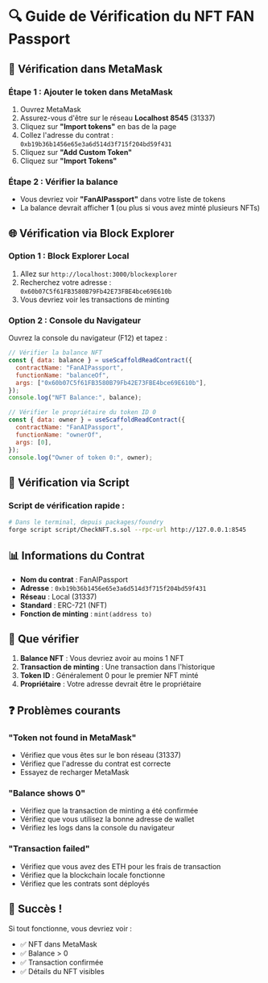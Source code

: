 # 🔍 Guide de Vérification du NFT FAN Passport

## 📱 Vérification dans MetaMask

### Étape 1 : Ajouter le token dans MetaMask
1. Ouvrez MetaMask
2. Assurez-vous d'être sur le réseau **Localhost 8545** (31337)
3. Cliquez sur **"Import tokens"** en bas de la page
4. Collez l'adresse du contrat : `0xb19b36b1456e65e3a6d514d3f715f204bd59f431`
5. Cliquez sur **"Add Custom Token"**
6. Cliquez sur **"Import Tokens"**

### Étape 2 : Vérifier la balance
- Vous devriez voir **"FanAIPassport"** dans votre liste de tokens
- La balance devrait afficher **1** (ou plus si vous avez minté plusieurs NFTs)

## 🌐 Vérification via Block Explorer

### Option 1 : Block Explorer Local
1. Allez sur `http://localhost:3000/blockexplorer`
2. Recherchez votre adresse : `0x60b07C5f61FB3580B79Fb42E73FBE4bce69E610b`
3. Vous devriez voir les transactions de minting

### Option 2 : Console du Navigateur
Ouvrez la console du navigateur (F12) et tapez :

```javascript
// Vérifier la balance NFT
const { data: balance } = useScaffoldReadContract({
  contractName: "FanAIPassport",
  functionName: "balanceOf",
  args: ["0x60b07C5f61FB3580B79Fb42E73FBE4bce69E610b"],
});
console.log("NFT Balance:", balance);

// Vérifier le propriétaire du token ID 0
const { data: owner } = useScaffoldReadContract({
  contractName: "FanAIPassport",
  functionName: "ownerOf",
  args: [0],
});
console.log("Owner of token 0:", owner);
```

## 🔧 Vérification via Script

### Script de vérification rapide :
```bash
# Dans le terminal, depuis packages/foundry
forge script script/CheckNFT.s.sol --rpc-url http://127.0.0.1:8545
```

## 📊 Informations du Contrat

- **Nom du contrat** : FanAIPassport
- **Adresse** : `0xb19b36b1456e65e3a6d514d3f715f204bd59f431`
- **Réseau** : Local (31337)
- **Standard** : ERC-721 (NFT)
- **Fonction de minting** : `mint(address to)`

## 🎯 Que vérifier

1. **Balance NFT** : Vous devriez avoir au moins 1 NFT
2. **Transaction de minting** : Une transaction dans l'historique
3. **Token ID** : Généralement 0 pour le premier NFT minté
4. **Propriétaire** : Votre adresse devrait être le propriétaire

## ❓ Problèmes courants

### "Token not found in MetaMask"
- Vérifiez que vous êtes sur le bon réseau (31337)
- Vérifiez que l'adresse du contrat est correcte
- Essayez de recharger MetaMask

### "Balance shows 0"
- Vérifiez que la transaction de minting a été confirmée
- Vérifiez que vous utilisez la bonne adresse de wallet
- Vérifiez les logs dans la console du navigateur

### "Transaction failed"
- Vérifiez que vous avez des ETH pour les frais de transaction
- Vérifiez que la blockchain locale fonctionne
- Vérifiez que les contrats sont déployés

## 🎉 Succès !
Si tout fonctionne, vous devriez voir :
- ✅ NFT dans MetaMask
- ✅ Balance > 0
- ✅ Transaction confirmée
- ✅ Détails du NFT visibles 